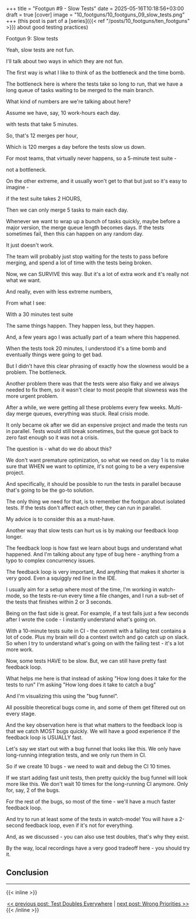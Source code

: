 +++
title = "Footgun #9 - Slow Tests"
date = 2025-05-16T10:18:56+03:00
draft = true
[cover]
  image = "10_footguns/10_footguns_09_slow_tests.png"
+++
(this post is part of a [series]({{< ref "/posts/10_footguns/ten_footguns" >}}) about good testing practices)


Footgun 9: Slow tests

Yeah, slow tests are not fun.

I'll talk about two ways in which they are not fun.

The first way is what I like to think of as the bottleneck and the time bomb.


The bottleneck here is where the tests take so long to run, that we have a long queue of tasks waiting to be merged to the main branch.



What kind of numbers are we're talking about here?

Assume we have, say, 10 work-hours each day.


with tests that take 5 minutes.

So, that's 12 merges per hour,

Which is 120 merges a day before the tests slow us down.

For most teams, that virtually never happens, so a 5-minute test suite -

not a bottleneck.


On the other extreme, and it usually won't get to that but just so it's easy to imagine - 

if the test suite takes 2 HOURS,


Then we can only merge 5 tasks to main each day.


Whenever we want to wrap up a bunch of tasks quickly, maybe before a major version, the merge queue length becomes days.
If the tests sometimes fail, then this can happen on any random day.

It just doesn't work.

The team will probably just stop waiting for the tests to pass before merging, and spend a lot of time with the tests being broken.

Now, we can SURVIVE this way.
But it's a lot of extra work and it's really not what we want.


And really, even with less extreme numbers,

From what I see:

With a 30 minutes test suite



The same things happen.
They happen less, but they happen.


And, a few years ago I was actually part of a team where this happened.

When the tests took 20 minutes, I understood it's a time bomb and eventually things were going to get bad.

But I didn't have this clear phrasing of exactly how the slowness would be a problem. The bottleneck.


Another problem there was that the tests were also flaky and we always needed to fix them,
so it wasn't clear to most people that slowness was the more urgent problem.



After a while, we were getting all these problems every few weeks.
Multi-day merge queues, everything was stuck.
Real crisis mode.


It only became ok after we did an expensive project and made the tests run in parallel.
Tests would still break sometimes, but the queue got back to zero fast enough so it was not a crisis.

The question is - what do we do about this?



We don't want premature optimization, so what we need on day 1 is to make sure that WHEN we want to optimize, it's not going to be a very expensive project.


And specifically, it should be possible to run the tests in parallel because that's going to be the go-to solution.

The only thing we need for that, is to remember the footgun about isolated tests.
If the tests don't affect each other, they can run in parallel.

My advice is to consider this as a must-have.


Another way that slow tests can hurt us is by making our feedback loop longer.


The feedback loop is how fast we learn about bugs and understand what happened.
And I'm talking about any type of bug here - anything from a typo to complex concurrency issues.

The feedback loop is very important,
And anything that makes it shorter is very good.
Even a squiggly red line in the IDE.


I usually aim for a setup where most of the time, I'm working in watch-mode, so the tests re-run every time a file changes, and I run a sub-set of the tests that finishes within 2 or 3 seconds.

Being on the fast side is great.
For example, if a test fails just a few seconds after I wrote the code - I instantly understand what's going on.



With a 10-minute tests suite in CI - the commit with a failing test contains a lot of code.
Plus my brain will do a context switch and go catch up on slack.
So when I try to understand what's going on with the failing test - it's a lot more work.



Now, some tests HAVE to be slow.
But, we can still have pretty fast feedback loop.

What helps me here is that instead of asking
"How long does it take for the tests to run"
I'm asking
"How long does it take to catch a bug"


And I'm visualizing this using the "bug funnel".

All possible theoretical bugs come in, and some of them get filtered out on every stage.

And the key observation here is that what matters to the feedback loop is that we catch MOST bugs quickly.
We will have a good experience if the feedback loop is USUALLY fast.


Let's say we start out with a bug funnel that looks like this.
We only have long-running integration tests, and we only run them in CI.



So if we create 10 bugs - we need to wait and debug the CI 10 times.




If we start adding fast unit tests, then pretty quickly the bug funnel will look more like this.
We don't wait 10 times for the long-running CI anymore. Only for, say, 2 of the bugs.

For the rest of the bugs, so most of the time - we'll have a much faster feedback loop.



And try to run at least some of the tests in watch-mode!
You will have a 2-second feedback loop, even if it's not for everything.


And, as we discussed - you can also use test doubles, that's why they exist.

By the way, local recordings have a very good tradeoff here - you should try it.


## Conclusion

---
{{< inline >}}
<div style="text-align: center; display: block; width: 100%;">
<a href="/posts/10_footguns/08_test_doubles_everywhere">&lt;&lt; previous post: Test Doubles Everywhere</a>
|
<a href="/posts/10_footguns/10_wrong_priorities">next post: Wrong Priorities &gt;&gt;</a>
</div>
{{< /inline >}}
